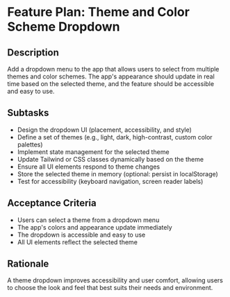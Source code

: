 # Feature Plan: Theme and Color Scheme Dropdown

## Description
Add a dropdown menu to the app that allows users to select from multiple themes and color schemes. The app's appearance should update in real time based on the selected theme, and the feature should be accessible and easy to use.

## Subtasks
- Design the dropdown UI (placement, accessibility, and style)
- Define a set of themes (e.g., light, dark, high-contrast, custom color palettes)
- Implement state management for the selected theme
- Update Tailwind or CSS classes dynamically based on the theme
- Ensure all UI elements respond to theme changes
- Store the selected theme in memory (optional: persist in localStorage)
- Test for accessibility (keyboard navigation, screen reader labels)

## Acceptance Criteria
- Users can select a theme from a dropdown menu
- The app's colors and appearance update immediately
- The dropdown is accessible and easy to use
- All UI elements reflect the selected theme

## Rationale
A theme dropdown improves accessibility and user comfort, allowing users to choose the look and feel that best suits their needs and environment.
